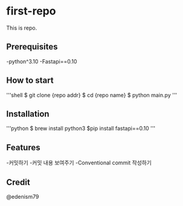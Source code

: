 # first-repo

This is repo.

## Prerequisites

-python^3.10
-Fastapi==0.10

## How to start

'''shell
$ git clone {repo addr}
$ cd {repo name}
$ python main.py
'''

## Installation

'''python
$ brew install python3
$pip install fastapi==0.10
'''

## Features

-커밋하기
-커밋 내용 보여주기
-Conventional commit 작성하기

## Credit
@edenism79
